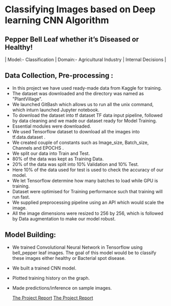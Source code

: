 # Classifying Images based on Deep learning CNN Algorithm

## Pepper Bell Leaf whether it’s Diseased or Healthy!

| Model:- Classification | Domain:- Agricultural Industry | Internal Decisions |

## Data Collection, Pre-processing :

- In this project we have used ready-made data from Kaggle for training.
- The dataset was downloaded and the directory was named as "PlantVillage".
- We launched GitBash which allows us to run all the unix command, which inturn launched Jupyter notebook.
- To download the dataset into tf dataset TF data input pipeline, followed by data cleaning and we made our dataset ready for Model Training.
- Essential modules were downloaded.
- We used Tensorflow dataset to download all the images into tf.data.dataset .
- We created couple of constants such as Image_size, Batch_size, Channels and EPOCHS .
- We split our data into Train and Test.
- 80% of the data was kept as Training Data.
- 20% of the data was split into 10% Validation and 10% Test.
- Here 10% of the data used for test is used to check the accuracy of our model.
- We let Tensorflow determine how many batches to load while GPU is training.
- Dataset were optimised for Training performance such that training will run fast.
- We supplied preprocessing pipeline using an API which would scale the image.
- All the image dimensions were resized to 256 by 256, which is followed by Data augmentation to make our model robust.

## Model Building:

- We trained Convolutional Neural Network in Tensorflow using bell_pepper leaf images. The goal of this model would be to classify these images either healthy or Bacterial spot disease.
- We built a trained CNN model.
- Plotted training history on the graph.
- Made predictions/inference on sample images.

  [The Project Report](https://github.com/ukishore33/Classifying-Images-based-on-Deep-learning-CNN-Algorithm/blob/main/Pepper%20Bell%20Disease%20File.ipynb)
  [The Project Report](https://github.com/ukishore33/Classifying-Images-based-on-Deep-learning-CNN-Algorithm/blob/main/Pepper%20Bell%20Leaf%20Classification%20Report.docx)
